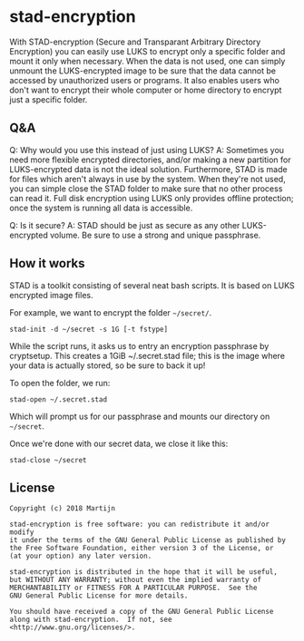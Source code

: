 stad-encryption
===============

With STAD-encryption (Secure and Transparant Arbitrary Directory Encryption) you can
easily use LUKS to encrypt only a specific folder and mount it only when necessary.
When the data is not used, one can simply unmount the LUKS-encrypted image to be sure
that the data cannot be accessed by unauthorized users or programs. It also enables users
who don't want to encrypt their whole computer or home directory to encrypt just a
specific folder.

Q&A
---

Q: Why would you use this instead of just using LUKS?
A: Sometimes you need more flexible encrypted directories, and/or making a new partition
for LUKS-encrypted data is not the ideal solution. Furthermore, STAD is made for files
which aren't always in use by the system. When they're not used, you can simple close
the STAD folder to make sure that no other process can read it. Full disk encryption
using LUKS only provides offline protection; once the system is running all data is
accessible.

Q: Is it secure?
A: STAD should be just as secure as any other LUKS-encrypted volume. Be sure to use a
strong and unique passphrase.

How it works
------------

STAD is a toolkit consisting of several neat bash scripts. It is based on LUKS encrypted
image files.

For example, we want to encrypt the folder `~/secret/`.
```
stad-init -d ~/secret -s 1G [-t fstype]
```
While the script runs, it asks us to entry an encryption passphrase by cryptsetup. This
creates a 1GiB ~/.secret.stad file; this is the image where your data is actually stored,
so be sure to back it up!

To open the folder, we run:
```
stad-open ~/.secret.stad
```
Which will prompt us for our passphrase and mounts our directory on `~/secret`.

Once we're done with our secret data, we close it like this:
```
stad-close ~/secret
```

License
-------

```
Copyright (c) 2018 Martijn

stad-encryption is free software: you can redistribute it and/or modify
it under the terms of the GNU General Public License as published by
the Free Software Foundation, either version 3 of the License, or
(at your option) any later version.

stad-encryption is distributed in the hope that it will be useful,
but WITHOUT ANY WARRANTY; without even the implied warranty of
MERCHANTABILITY or FITNESS FOR A PARTICULAR PURPOSE.  See the
GNU General Public License for more details.

You should have received a copy of the GNU General Public License
along with stad-encryption.  If not, see <http://www.gnu.org/licenses/>.
```
